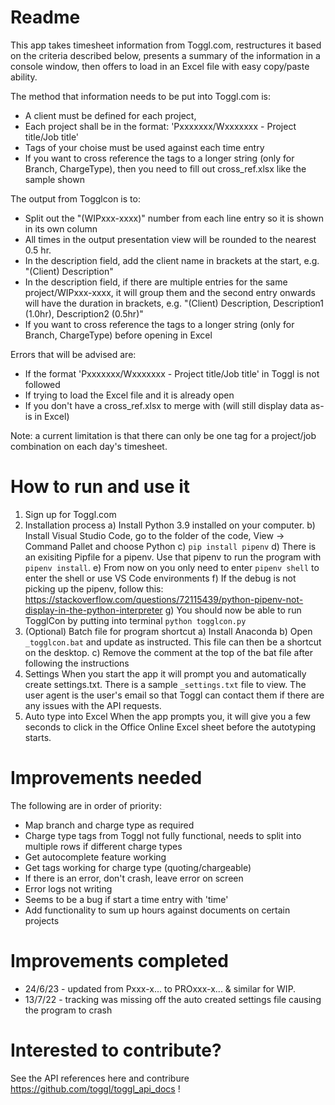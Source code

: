 # Readme
This app takes timesheet information from Toggl.com, restructures it based on the criteria described below, presents a summary of the information in a console window, then offers to load in an Excel file with easy copy/paste ability.

The method that information needs to be put into Toggl.com is:
* A client must be defined for each project,
* Each project shall be in the format: 'Pxxxxxxx/Wxxxxxxx - Project title/Job title'
* Tags of your choise must be used against each time entry
* If you want to cross reference the tags to a longer string (only for Branch, ChargeType), then you need to fill out cross_ref.xlsx like the sample shown

The output from Togglcon is to:
* Split out the "(WIPxxx-xxxx)" number from each line entry so it is shown in its own column
* All times in the output presentation view will be rounded to the nearest 0.5 hr.
* In the description field, add the client name in brackets at the start, e.g. "(Client) Description"
* In the description field, if there are multiple entries for the same project/WIPxxx-xxxx, it will group them and the second entry onwards will have the duration in brackets, e.g. "(Client) Description, Description1 (1.0hr), Description2 (0.5hr)"
* If you want to cross reference the tags to a longer string (only for Branch, ChargeType) before opening in Excel

Errors that will be advised are:
* If the format 'Pxxxxxxx/Wxxxxxxx - Project title/Job title' in Toggl is not followed
* If trying to load the Excel file and it is already open
* If you don't have a cross_ref.xlsx to merge with (will still display data as-is in Excel)

Note: a current limitation is that there can only be one tag for a project/job combination on each day's timesheet.

# How to run and use it
1. Sign up for Toggl.com
2. Installation process
        a) Install Python 3.9 installed on your computer.
        b) Install Visual Studio Code, go to the folder of the code, View -> Command Pallet and choose Python
        c) `pip install pipenv`
        d) There is an exisiting Pipfile for a pipenv. Use that pipenv to run the program with `pipenv install`.
        e) From now on you only need to enter `pipenv shell` to enter the shell or use VS Code environments
        f) If the debug is not picking up the pipenv, follow this: https://stackoverflow.com/questions/72115439/python-pipenv-not-display-in-the-python-interpreter
        g) You should now be able to run TogglCon by putting into terminal `python togglcon.py`
3. (Optional) Batch file for program shortcut
        a) Install Anaconda
        b) Open `_togglcon.bat` and update as instructed. This file can then be a shortcut on the desktop. 
        c) Remove the comment at the top of the bat file after following the instructions
3. Settings
        When you start the app it will prompt you and automatically create settings.txt. There is a sample `_settings.txt` file to view. The user agent is the user's email so that Toggl can contact them if there are any issues with the API requests.
4. Auto type into Excel
        When the app prompts you, it will give you a few seconds to click in the Office Online Excel sheet before the autotyping starts.


# Improvements needed
The following are in order of priority:
* Map branch and charge type as required
* Charge type tags from Toggl not fully functional, needs to split into multiple rows if different charge types
* Get autocomplete feature working
* Get tags working for charge type (quoting/chargeable)
* If there is an error, don't crash, leave error on screen
* Error logs not writing
* Seems to be a bug if start a time entry with 'time'
* Add functionality to sum up hours against documents on certain projects

# Improvements completed
* 24/6/23 - updated from Pxxx-x... to PROxxx-x... & similar for WIP.
* 13/7/22 - tracking was missing off the auto created settings file causing the program to crash

# Interested to contribute?
See the API references here and contribure https://github.com/toggl/toggl_api_docs !
